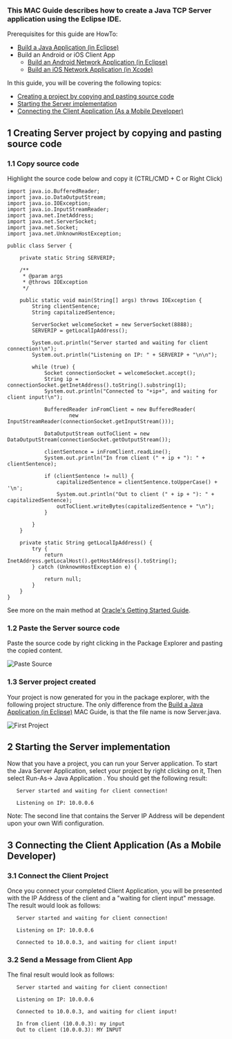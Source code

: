 ### This MAC Guide describes how to create a Java TCP Server application using the Eclipse IDE.

Prerequisites for this guide are HowTo:
* [Build a Java Application (in Eclipse)](https://github.com/the-mac/Tool-Kit/wiki/Java-(Eclipse)---How-To)
* Build an Android or iOS Client App
    * [Build an Android Network Application (in Eclipse)](https://github.com/the-mac/Tool-Kit/wiki/Android-Network-(Eclipse)--HowTo)
    * [Build an iOS Network Application (in Xcode)](#)

In this guide, you will be covering the following topics:
* [Creating a project by copying and pasting source code](https://github.com/the-mac/Tool-Kit/wiki/Java-Server-(Eclipse)---HowTo#1-creating-server-project-by-copying-and-pasting-source-code)
* [Starting the Server implementation](https://github.com/the-mac/Tool-Kit/wiki/Java-Server-(Eclipse)---HowTo#2-starting-the-server-implementation)
* [Connecting the Client Application (As a Mobile Developer)](https://github.com/the-mac/Tool-Kit/wiki/Java-Server-(Eclipse)---HowTo#3-connecting-the-client-application-as-a-mobile-developer)

## 1 Creating Server project by copying and pasting source code

### 1.1 Copy source code

Highlight the source code below and copy it (CTRL/CMD + C or Right Click)


	import java.io.BufferedReader;
	import java.io.DataOutputStream;
	import java.io.IOException;
	import java.io.InputStreamReader;
	import java.net.InetAddress;
	import java.net.ServerSocket;
	import java.net.Socket;
	import java.net.UnknownHostException;
	
	public class Server {
	
		private static String SERVERIP;
	
		/**
		 * @param args
		 * @throws IOException
		 */
	
		public static void main(String[] args) throws IOException {
			String clientSentence;
			String capitalizedSentence;
	
			ServerSocket welcomeSocket = new ServerSocket(8888);
			SERVERIP = getLocalIpAddress();
	
			System.out.println("Server started and waiting for client connection!\n");
			System.out.println("Listening on IP: " + SERVERIP + "\n\n");
	
			while (true) {
				Socket connectionSocket = welcomeSocket.accept();
				String ip = connectionSocket.getInetAddress().toString().substring(1);
				System.out.println("Connected to "+ip+", and waiting for client input!\n");
	
				BufferedReader inFromClient = new BufferedReader(
						new InputStreamReader(connectionSocket.getInputStream()));
	
				DataOutputStream outToClient = new DataOutputStream(connectionSocket.getOutputStream());
	
				clientSentence = inFromClient.readLine();
				System.out.println("In from client (" + ip + "): " + clientSentence);
	
				if (clientSentence != null) {
					capitalizedSentence = clientSentence.toUpperCase() + '\n';
					System.out.println("Out to client (" + ip + "): " + capitalizedSentence);
					outToClient.writeBytes(capitalizedSentence + "\n");
				}
	
			}
		}
	
		private static String getLocalIpAddress() {
			try {
				return InetAddress.getLocalHost().getHostAddress().toString();
			} catch (UnknownHostException e) {
	
				return null;
			}
		}
	}
	
See more on the main method at [Oracle's Getting Started Guide](http://docs.oracle.com/javase/tutorial/getStarted/application/index.html).

### 1.2 Paste the Server source code

Paste the source code by right clicking in the Package Explorer and pasting the copied content.

![Paste Source](http://cse.spsu.edu/cslab/tutors/Tutorials/Java/template_imgs/shot_0_1.png)

### 1.3 Server project created

Your project is now generated for you in the package explorer, with the following project structure. The only difference from the [Build a Java Application (in Eclipse)](https://github.com/the-mac/Tool-Kit/wiki/Java-(Eclipse)---How-To) MAC Guide, is that the file name is now Server.java.

![First Project](http://cse.spsu.edu/cslab/tutors/Tutorials/Java/template_imgs/shot_0_1_1.png)

## 2 Starting the Server implementation

Now that you have a project, you can run your Server application. To start the Java Server Application, select your project by right clicking on it, Then select Run-As-> Java Application . You should get the following result:

       Server started and waiting for client connection!

       Listening on IP: 10.0.0.6

Note: The second line that contains the Server IP Address will be dependent upon your own Wifi configuration.

## 3 Connecting the Client Application (As a Mobile Developer)
		
### 3.1 Connect the Client Project

Once you connect your completed Client Application, you will be presented with the IP Address of the client and a "waiting for client input" message. The result would look as follows:

       Server started and waiting for client connection!

       Listening on IP: 10.0.0.6

       Connected to 10.0.0.3, and waiting for client input!

### 3.2 Send a Message from Client App

The final result would look as follows:

       Server started and waiting for client connection!

       Listening on IP: 10.0.0.6

       Connected to 10.0.0.3, and waiting for client input!

       In from client (10.0.0.3): my input
       Out to client (10.0.0.3): MY INPUT
	